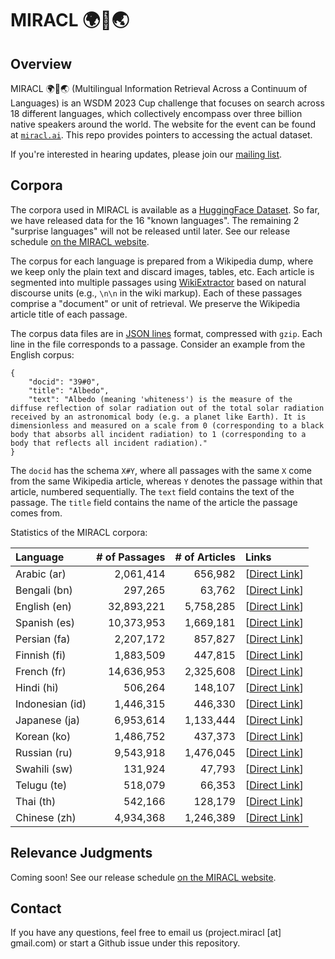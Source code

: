 # MIRACL 🌍🙌🌏

## Overview

MIRACL 🌍🙌🌏 (Multilingual Information Retrieval Across a Continuum of Languages) is an WSDM 2023 Cup challenge that focuses on search across 18 different languages, which collectively encompass over three billion native speakers around the world.
The website for the event can be found at [`miracl.ai`](http://miracl.ai).
This repo provides pointers to accessing the actual dataset.

If you're interested in hearing updates, please join our [mailing list](https://forms.gle/aCbjRQ9CPeXViWcaA).

## Corpora

The corpora used in MIRACL is available as a [HuggingFace Dataset](https://huggingface.co/datasets/miracl/miracl-corpus).
So far, we have released data for the 16 "known languages".
The remaining 2 "surprise languages" will not be released until later.
See our release schedule [on the MIRACL website](http://miracl.ai).

The corpus for each language is prepared from a Wikipedia dump, where we keep only the plain text and discard images, tables, etc.
Each article is segmented into multiple passages using [WikiExtractor](https://github.com/attardi/wikiextractor) based on natural discourse units (e.g., `\n\n` in the wiki markup).
Each of these passages comprise a "document" or unit of retrieval.
We preserve the Wikipedia article title of each passage.

The corpus data files are in [JSON lines](https://jsonlines.org/) format, compressed with `gzip`.
Each line in the file corresponds to a passage.
Consider an example from the English corpus:

```
{
    "docid": "39#0",
    "title": "Albedo", 
    "text": "Albedo (meaning 'whiteness') is the measure of the diffuse reflection of solar radiation out of the total solar radiation received by an astronomical body (e.g. a planet like Earth). It is dimensionless and measured on a scale from 0 (corresponding to a black body that absorbs all incident radiation) to 1 (corresponding to a body that reflects all incident radiation)."
}
```

The `docid` has the schema `X#Y`, where all passages with the same `X` come from the same Wikipedia article, whereas `Y` denotes the passage within that article, numbered sequentially.
The `text` field contains the text of the passage.
The `title` field contains the name of the article the passage comes from.

Statistics of the MIRACL corpora:

| Language        | # of Passages | # of Articles | Links |
|:----------------|--------------:|--------------:|:------|
| Arabic (ar)     |     2,061,414 |       656,982 | [[Direct Link](https://huggingface.co/datasets/miracl/miracl-corpus/tree/main/miracl-corpus-v1.0-ar)] |
| Bengali (bn)    |       297,265 |        63,762 | [[Direct Link](https://huggingface.co/datasets/miracl/miracl-corpus/tree/main/miracl-corpus-v1.0-bn)] |
| English (en)    |    32,893,221 |     5,758,285 | [[Direct Link](https://huggingface.co/datasets/miracl/miracl-corpus/tree/main/miracl-corpus-v1.0-en)] |
| Spanish (es)    |    10,373,953 |     1,669,181 | [[Direct Link](https://huggingface.co/datasets/miracl/miracl-corpus/tree/main/miracl-corpus-v1.0-es)] |
| Persian (fa)    |     2,207,172 |       857,827 | [[Direct Link](https://huggingface.co/datasets/miracl/miracl-corpus/tree/main/miracl-corpus-v1.0-fa)] |
| Finnish (fi)    |     1,883,509 |       447,815 | [[Direct Link](https://huggingface.co/datasets/miracl/miracl-corpus/tree/main/miracl-corpus-v1.0-fi)] |
| French (fr)     |    14,636,953 |     2,325,608 | [[Direct Link](https://huggingface.co/datasets/miracl/miracl-corpus/tree/main/miracl-corpus-v1.0-fr)] |
| Hindi (hi)      |       506,264 |       148,107 | [[Direct Link](https://huggingface.co/datasets/miracl/miracl-corpus/tree/main/miracl-corpus-v1.0-hi)] |
| Indonesian (id) |     1,446,315 |       446,330 | [[Direct Link](https://huggingface.co/datasets/miracl/miracl-corpus/tree/main/miracl-corpus-v1.0-id)] |
| Japanese (ja)   |     6,953,614 |     1,133,444 | [[Direct Link](https://huggingface.co/datasets/miracl/miracl-corpus/tree/main/miracl-corpus-v1.0-ja)] |
| Korean (ko)     |     1,486,752 |       437,373 | [[Direct Link](https://huggingface.co/datasets/miracl/miracl-corpus/tree/main/miracl-corpus-v1.0-ko)] |
| Russian (ru)    |     9,543,918 |     1,476,045 | [[Direct Link](https://huggingface.co/datasets/miracl/miracl-corpus/tree/main/miracl-corpus-v1.0-ru)] |
| Swahili (sw)    |       131,924 |        47,793 | [[Direct Link](https://huggingface.co/datasets/miracl/miracl-corpus/tree/main/miracl-corpus-v1.0-sw)] |
| Telugu (te)     |       518,079 |        66,353 | [[Direct Link](https://huggingface.co/datasets/miracl/miracl-corpus/tree/main/miracl-corpus-v1.0-te)] |
| Thai (th)       |       542,166 |       128,179 | [[Direct Link](https://huggingface.co/datasets/miracl/miracl-corpus/tree/main/miracl-corpus-v1.0-th)] |
| Chinese (zh)    |     4,934,368 |     1,246,389 | [[Direct Link](https://huggingface.co/datasets/miracl/miracl-corpus/tree/main/miracl-corpus-v1.0-zh)] |


## Relevance Judgments

Coming soon!
See our release schedule [on the MIRACL website](http://miracl.ai).

## Contact

If you have any questions, feel free to email us (project.miracl [at] gmail.com) or start a Github issue under this repository. 
